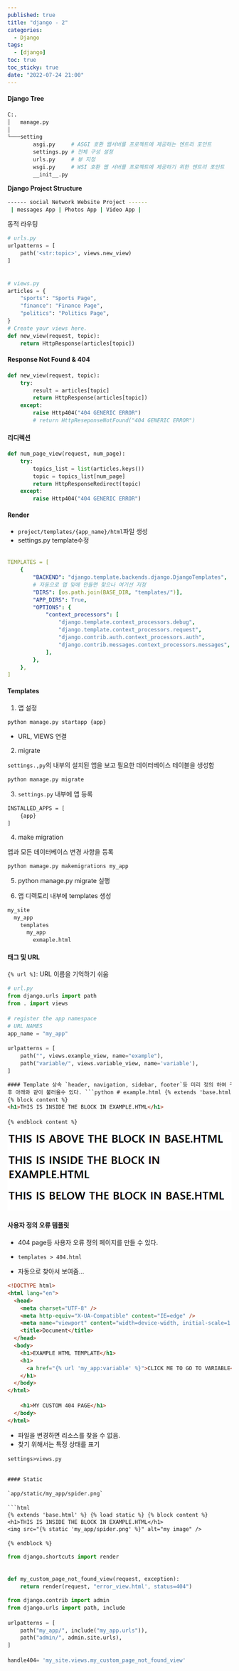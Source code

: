 ```yaml
---
published: true
title: "django - 2"
categories:
  - Django
tags:
  - [django]
toc: true
toc_sticky: true
date: "2022-07-24 21:00"
---
```


#### Django Tree

```bash
C:.
│   manage.py
│
└───setting
        asgi.py     # ASGI 호환 웹서버를 프로젝트에 제공하는 엔트리 포인트
        settings.py # 전체 구성 설정
        urls.py     # 뷰 지정
        wsgi.py     # WSI 호환 웹 서버를 프로젝트에 제공하기 위한 엔트리 포인트
        __init__.py
```

**Django Project Structure**

```bash
------ social Network Website Project ------
 | messages App | Photos App | Video App |
```

동적 라우팅

```python
# urls.py
urlpatterns = [
    path('<str:topic>', views.new_view)
]


# views.py
articles = {
    "sports": "Sports Page",
    "finance": "Finance Page",
    "politics": "Politics Page",
}
# Create your views here.
def new_view(request, topic):
    return HttpResponse(articles[topic])
```

#### Response Not Found & 404

```python
def new_view(request, topic):
    try:
        result = articles[topic]
        return HttpResponse(articles[topic])
    except:
        raise Http404("404 GENERIC ERROR")
        # return HttpReseponseNotFound("404 GENERIC ERROR")
```

#### 리디렉션

```python
def num_page_view(request, num_page):
    try:
        topics_list = list(articles.keys())
        topic = topics_list[num_page]
        return HttpResponseRedirect(topic)
    except:
        raise Http404("404 GENERIC ERROR")
```

#### Render

- `project/templates/{app_name}/html`파일 생성
- settings.py template수정

```yaml

TEMPLATES = [
    {
        "BACKEND": "django.template.backends.django.DjangoTemplates",
        # 자동으로 앱 및에 만들면 찾으나 여기선 지정
        "DIRS": [os.path.join(BASE_DIR, "templates/")],
        "APP_DIRS": True,
        "OPTIONS": {
            "context_processors": [
                "django.template.context_processors.debug",
                "django.template.context_processors.request",
                "django.contrib.auth.context_processors.auth",
                "django.contrib.messages.context_processors.messages",
            ],
        },
    },
]
```

#### Templates

1. 앱 설정

```bash
python manage.py startapp {app}
```

- URL, VIEWS 연결

2. migrate

`settings.,py`의 내부의 설치된 앱을 보고 필요한 데이터베이스 테이블을 생성함

```bash
python manage.py migrate
```

3. `settings.py` 내부에 앱 등록

```bash
INSTALLED_APPS = [
	{app}
]
```

4. make migration

앱과 모든 데이터베이스 변경 사항을 등록

```bash
python mamage.py makemigrations my_app
```

5. python manage.py migrate 실행

6. 앱 디렉토리 내부에 templates 생성

```bash
my_site
  my_app
    templates
      my_app
        exmaple.html
```

#### 태그 및 URL

`{% url %]`: URL 이름을 기억하기 쉬움

```python
# url.py
from django.urls import path
from . import views

# register the app namespace
# URL NAMES
app_name = "my_app"

urlpatterns = [
	path("", views.example_view, name="example"),
    path("variable/", views.variable_view, name='variable'),
]
```

````html
#### Template 상속 `header, navigation, sidebar, footer`등 미리 정의 하여 구성한
후 아래와 같이 불러올수 있다. ```python # example.html {% extends 'base.html' %}
{% block content %}
<h1>THIS IS INSIDE THE BLOCK IN EXAMPLE.HTML</h1>

{% endblock content %}
````

![image-20220726124202288](../../../assets/images/posts/2022-07-24-post-django-2/image-20220726124202288.png)

#### 사용자 정의 오류 템플릿

- 404 page등 사용자 오류 정의 페이지를 만들 수 있다.

- `templates > 404.html`
- 자동으로 찾아서 보여줌...

```html
<!DOCTYPE html>
<html lang="en">
  <head>
    <meta charset="UTF-8" />
    <meta http-equiv="X-UA-Compatible" content="IE=edge" />
    <meta name="viewport" content="width=device-width, initial-scale=1.0" />
    <title>Document</title>
  </head>
  <body>
    <h1>EXAMPLE HTML TEMPLATE</h1>
    <h1>
      <a href="{% url 'my_app:variable' %}">CLICK ME TO GO TO VARIABLE</a>
    </h1>
  </body>
</html>

    <h1>MY CUSTOM 404 PAGE</h1>
  </body>
</html>
```

- 파일을 변경하면 리소스를 찾을 수 없음.
- 찾기 위해서는 특정 상태를 표기

`settings>views.py`

````

#### Static

`app/static/my_app/spider.png`

```html
{% extends 'base.html' %} {% load static %} {% block content %}
<h1>THIS IS INSIDE THE BLOCK IN EXAMPLE.HTML</h1>
<img src="{% static 'my_app/spider.png' %}" alt="my image" />

{% endblock %}
````

```python
from django.shortcuts import render


def my_custom_page_not_found_view(request, exception):
    return render(request, "error_view.html', status=404")
```

```python
from django.contrib import admin
from django.urls import path, include

urlpatterns = [
    path("my_app/", include("my_app.urls")),
    path("admin/", admin.site.urls),
]

handle404= 'my_site.views.my_custom_page_not_found_view'
```
